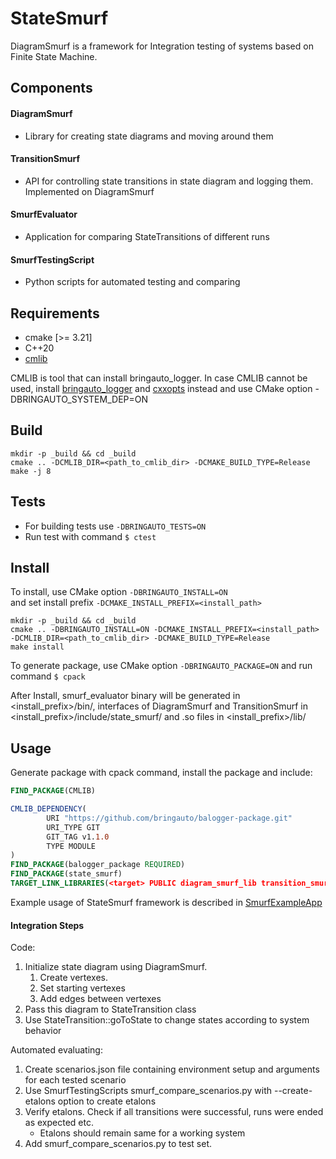 # StateSmurf
DiagramSmurf is a framework for Integration testing of systems based on Finite State Machine.

## Components
#### DiagramSmurf
- Library for creating state diagrams and moving around them
#### TransitionSmurf
- API for controlling state transitions in state diagram and logging them. Implemented on DiagramSmurf
#### SmurfEvaluator
- Application for comparing StateTransitions of different runs
#### SmurfTestingScript
- Python scripts for automated testing and comparing

## Requirements
- cmake [>= 3.21]
- C++20
- [cmlib](https://github.com/cmakelib/cmakelib)

CMLIB is tool that can install bringauto_logger. In case CMLIB cannot be used, 
install [bringauto_logger](https://github.com/bringauto/ba-logger) and [cxxopts](https://github.com/jarro2783/cxxopts) instead and use CMake option -DBRINGAUTO_SYSTEM_DEP=ON

## Build
```
mkdir -p _build && cd _build
cmake .. -DCMLIB_DIR=<path_to_cmlib_dir> -DCMAKE_BUILD_TYPE=Release
make -j 8
```
## Tests
- For building tests use `-DBRINGAUTO_TESTS=ON`
- Run test with command `$ ctest`
## Install
To install, use CMake option `-DBRINGAUTO_INSTALL=ON`  
and set install prefix `-DCMAKE_INSTALL_PREFIX=<install_path>`
```
mkdir -p _build && cd _build
cmake .. -DBRINGAUTO_INSTALL=ON -DCMAKE_INSTALL_PREFIX=<install_path> -DCMLIB_DIR=<path_to_cmlib_dir> -DCMAKE_BUILD_TYPE=Release
make install
```
To generate package, use CMake option `-DBRINGAUTO_PACKAGE=ON` and run command `$ cpack`


After Install, smurf_evaluator binary will be generated in <install_prefix>/bin/,
interfaces of DiagramSmurf and TransitionSmurf in <install_prefix>/include/state_smurf/ and .so files in <install_prefix>/lib/
## Usage
Generate package with cpack command, install the package and include:
```CMake
FIND_PACKAGE(CMLIB)

CMLIB_DEPENDENCY(
        URI "https://github.com/bringauto/balogger-package.git"
        URI_TYPE GIT
        GIT_TAG v1.1.0
        TYPE MODULE
)
FIND_PACKAGE(balogger_package REQUIRED)
FIND_PACKAGE(state_smurf)
TARGET_LINK_LIBRARIES(<target> PUBLIC diagram_smurf_lib transition_smurf_lib)
```
Example usage of StateSmurf framework is described in [SmurfExampleApp](https://github.com/Melky-Phoe/StateSmurf/tree/master/SmurfExampleApp)


#### Integration Steps
Code:
1. Initialize state diagram using DiagramSmurf.
    1. Create vertexes.
    2. Set starting vertexes
    3. Add edges between vertexes
2. Pass this diagram to StateTransition class
3. Use StateTransition::goToState to change states according to system behavior

Automated evaluating:
1. Create scenarios.json file containing environment setup and arguments for each tested scenario 
2. Use SmurfTestingScripts smurf_compare_scenarios.py with --create-etalons option to create etalons
3. Verify etalons. Check if all transitions were successful, runs were ended as expected etc.
   - Etalons should remain same for a working system
4. Add smurf_compare_scenarios.py to test set.